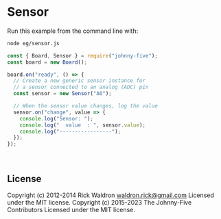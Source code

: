 <!--remove-start-->

# Sensor

<!--remove-end-->








Run this example from the command line with:
```bash
node eg/sensor.js
```


```javascript
const { Board, Sensor } = require("johnny-five");
const board = new Board();

board.on("ready", () => {
  // Create a new generic sensor instance for
  // a sensor connected to an analog (ADC) pin
  const sensor = new Sensor("A0");

  // When the sensor value changes, log the value
  sensor.on("change", value => {
    console.log("Sensor: ");
    console.log("  value  : ", sensor.value);
    console.log("-----------------");
  });
});

```








&nbsp;

<!--remove-start-->

## License
Copyright (c) 2012-2014 Rick Waldron <waldron.rick@gmail.com>
Licensed under the MIT license.
Copyright (c) 2015-2023 The Johnny-Five Contributors
Licensed under the MIT license.

<!--remove-end-->
